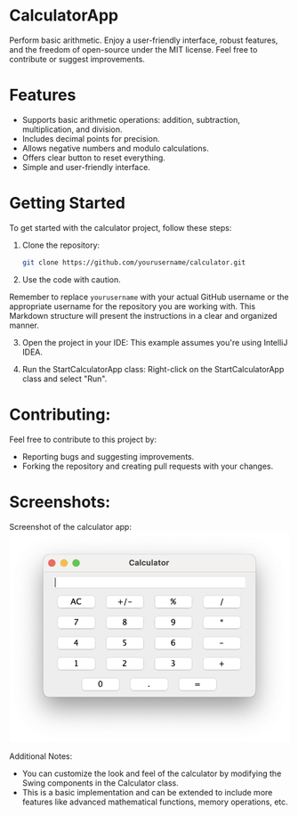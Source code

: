 # CalculatorApp

Perform basic arithmetic. Enjoy a user-friendly interface, robust features, and the freedom of open-source under the MIT license. Feel free to contribute or suggest improvements.

# Features
- Supports basic arithmetic operations: addition, subtraction, multiplication, and division.
- Includes decimal points for precision.
- Allows negative numbers and modulo calculations.
- Offers clear button to reset everything.
- Simple and user-friendly interface.

# Getting Started

To get started with the calculator project, follow these steps:

1. Clone the repository:

    ```bash
    git clone https://github.com/yourusername/calculator.git
    ```

2. Use the code with caution.

Remember to replace `yourusername` with your actual GitHub username or the appropriate username for the repository you are working with. This Markdown structure will present the instructions in a clear and organized manner.

3. Open the project in your IDE:
This example assumes you're using IntelliJ IDEA.

4. Run the StartCalculatorApp class:
Right-click on the StartCalculatorApp class and select "Run".


# Contributing:

Feel free to contribute to this project by:

   - Reporting bugs and suggesting improvements.
   - Forking the repository and creating pull requests with your changes.
   
# Screenshots:

Screenshot of the calculator app: ![Screenshot](ScreenshotCalculatorApp.png)




Additional Notes:

   - You can customize the look and feel of the calculator by modifying the Swing components in the Calculator class.
   - This is a basic implementation and can be extended to include more features like advanced mathematical functions, memory operations, etc.   
   
   
   
